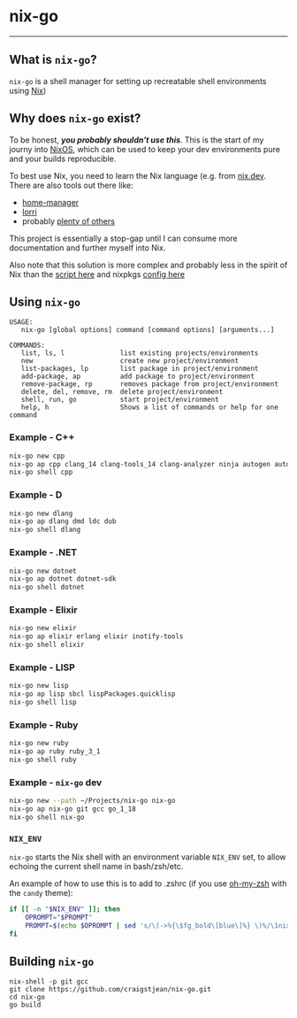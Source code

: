 # nix-go

---

## What is `nix-go`?

`nix-go` is a shell manager for setting up recreatable shell environments using [Nix](https://nix.dev/tutorials/install-nix))

## Why does `nix-go` exist?

To be honest, ***you probably shouldn't use this***. This is the start of my journy into [NixOS](https://nixos.org/), which can be used to keep your dev environments pure and your builds reproducible.

To best use Nix, you need to learn the Nix language (e.g. from [nix.dev](https://nix.dev/tutorials/declarative-and-reproducible-developer-environments). There are also tools out there like:

- [home-manager](https://github.com/nix-community/home-manager)
- [lorri](https://github.com/nix-community/lorri/)
- probably [plenty of others](https://nix-community.github.io/awesome-nix/)

This project is essentially a stop-gap until I can consume more documentation and further myself into Nix.

Also note that this solution is more complex and probably less in the spirit of Nix than the [script here](https://github.com/craigstjean/dotfiles/blob/master/bin/nix-go) and nixpkgs [config here](https://github.com/craigstjean/dotfiles/blob/master/.config/nixpkgs/config.nix)

## Using `nix-go`

```
USAGE:
   nix-go [global options] command [command options] [arguments...]

COMMANDS:
   list, ls, l              list existing projects/environments
   new                      create new project/environment
   list-packages, lp        list package in project/environment
   add-package, ap          add package to project/environment
   remove-package, rp       removes package from project/environment
   delete, del, remove, rm  delete project/environment
   shell, run, go           start project/environment
   help, h                  Shows a list of commands or help for one command
```

### Example - C++
```zsh C++
nix-go new cpp
nix-go ap cpp clang_14 clang-tools_14 clang-analyzer ninja autogen autoconf automake
nix-go shell cpp
```

### Example - D
```zsh D
nix-go new dlang
nix-go ap dlang dmd ldc dub
nix-go shell dlang
```

### Example - .NET
```zsh .NET
nix-go new dotnet
nix-go ap dotnet dotnet-sdk
nix-go shell dotnet
```

### Example - Elixir
```zsh Elixir
nix-go new elixir
nix-go ap elixir erlang elixir inotify-tools
nix-go shell elixir
```

### Example - LISP
```zsh LISP
nix-go new lisp
nix-go ap lisp sbcl lispPackages.quicklisp
nix-go shell lisp
```

### Example - Ruby
```zsh Ruby
nix-go new ruby
nix-go ap ruby ruby_3_1
nix-go shell ruby
```

### Example - `nix-go` dev 
```zsh
nix-go new --path ~/Projects/nix-go nix-go
nix-go ap nix-go git gcc go_1_18
nix-go shell nix-go
```

### `NIX_ENV`

`nix-go` starts the Nix shell with an environment variable `NIX_ENV` set, to allow echoing the current shell name in bash/zsh/etc.

An example of how to use this is to add to .zshrc (if you use [oh-my-zsh](https://ohmyz.sh/) with the `candy` theme):

```zsh
if [[ -n "$NIX_ENV" ]]; then
    OPROMPT="$PROMPT"
    PROMPT=$(echo $OPROMPT | sed 's/\(->%{\$fg_bold\[blue\]%} \)%/\1nix-'$NIX_ENV' %/')
fi
```

## Building `nix-go`

```
nix-shell -p git gcc
git clone https://github.com/craigstjean/nix-go.git
cd nix-go
go build
```

